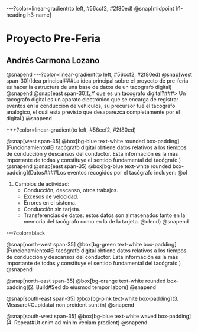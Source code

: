---?color=linear-gradient(to left, #56ccf2, #2f80ed)
@snap[midpoint h1-heading h3-name]
# Proyecto Pre-Feria
## Andrés Carmona Lozano
@snapend
---?color=linear-gradient(to left, #56ccf2, #2f80ed)
@snap[west span-30](Idea principal###La idea principal sobre el proyecto de pre-feria es hacer la estructura de una base de datos de un tacografo digital)
@snapend
@snap[east span-30](¿Y que es un tacografo digital?###> Un tacografo digital es un aparato electrónico que se encarga de registrar eventos en la conducción de vehiculos, su precursor fué el tacografo analógico, el cuál esta previsto que desaparezca completamente por el digital.)
@snapend

+++?color=linear-gradient(to left, #56ccf2, #2f80ed)

@snap[west span-35]
@box[bg-blue text-white rounded box-padding](Funcionamiento#El tacógrafo digital obtiene datos relativos a los tiempos de conducción y descansos del conductor. Esta información es la más importante de todas y constituye el sentido fundamental del tacógrafo.)
@snapend
@snap[east span-35]
@box[bg-blue text-white rounded box-padding](Datos####Los eventos recogidos por el tacógrafo incluyen:
@ol
1. Cambios de actividad:
    * Conducción, descanso, otros trabajos.
    * Excesos de velocidad.
    * Errores en el sistema.
    * Conducción sin tarjeta.
    * Transferencias de datos: estos datos son almacenados tanto en la memoria del tacógrafo como en la de la tarjeta.
@olend)
@snapend

---?color=black

@snap[north-west span-35]
@box[bg-green text-white box-padding](Funcionamiento#El tacógrafo digital obtiene datos relativos a los tiempos de conducción y descansos del conductor. Esta información es la más importante de todas y constituye el sentido fundamental del tacógrafo.)
@snapend

@snap[north-east span-35]
@box[bg-orange text-white rounded box-padding](2. Build#Sed do eiusmod tempor labore)
@snapend

@snap[south-east span-35]
@box[bg-pink text-white box-padding](3. Measure#Cupidatat non proident sunt in)
@snapend

@snap[south-west span-35]
@box[bg-blue text-white waved box-padding](4. Repeat#Ut enim ad minim veniam prodient)
@snapend
